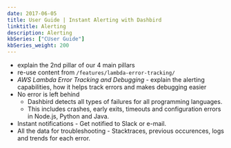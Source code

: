 ```yaml
---
date: 2017-06-05
title: User Guide | Instant Alerting with Dashbird
linktitle: Alerting
description: Alerting
kbSeries: ["CUser Guide"]
kbSeries_weight: 200
---
```


- explain the 2nd pillar of our 4 main pillars
- re-use content from `/features/lambda-error-tracking/`
- _AWS Lambda Error Tracking and Debugging_ - explain the alerting capabilities, how it helps track errors and makes debugging easier
- No error is left behind
    - Dashbird detects all types of failures for all programming languages. 
    - This includes crashes, early exits, timeouts and configuration errors in Node.js, Python and Java.
- Instant notifications - Get notified to Slack or e-mail.
- All the data for troubleshooting - Stacktraces, previous occurences, logs and trends for each error.

